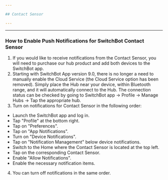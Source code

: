 ```yaml
---

## Contact Sensor

---
```


---
### How to Enable Push Notifications for SwitchBot Contact Sensor

1. If you would like to receive notifications from the Contact Sensor, you will need to purchase our hub product and add both devices to the SwitchBot app.
2. Starting with SwitchBot App version 9.0, there is no longer a need to manually enable the Cloud Service (the Cloud Service option has been removed). Simply place the Hub near your device, within Bluetooth range, and it will automatically connect to the Hub. The connection status can be checked by going to SwitchBot app -> Profile -> Manage Hubs -> Tap the appropriate hub.
3. Turn on notifications for Contact Sensor in the following order:
- Launch the SwitchBot app and log in.
- Tap "Profile" at the bottom right.
- Tap on "Preferences".
- Tap on "App Notifications".
- Turn on "Device Notifications".
- Tap on "Notification Management" below device notifications.
- Switch to the Home where the Contact Sensor is located at the top left.
- Tap on the corresponding Contact Sensor.
- Enable "Allow Notifications".
- Enable the necessary notification items.

4. You can turn off notifications in the same order.
